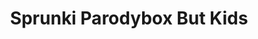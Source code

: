 ---
slug: sprunki-parodybox-but-kids-1930
title: Sprunki Parodybox But Kids
description: "Sprunki Parodybox But Kids is an exciting online game. Play for free directly in your browser!"
icon: /images/popular_mods/Sprunki Parodybox But Kids.png
url: https://wowtbc.net/sprunkin/parodybox-babies/index.html
previewImage: /images/popular_mods/Sprunki Parodybox But Kids.png
type: popular mods

# SEO配置
seo:
  title: "Sprunki Parodybox But Kids - Play Free Online Game | Fun Browser Games"
  description: "Sprunki Parodybox But Kids - Play this fun online game for free in your browser. No download required!"
  ogImage: "/images/popular_mods/Sprunki Parodybox But Kids.png"
  keywords: "sprunki-parodybox-but-kids-1930, online game, browser game, free game, popular mods game, play online"

videoUrls:
  - https://www.youtube.com/embed/example1
  - https://www.youtube.com/embed/example2

whyPlay:
  title: "Why Play Sprunki Parodybox But Kids?"
  items:
    - "Immersive Gameplay: Sprunki Parodybox But Kids offers an engaging and immersive gaming experience that will keep you entertained for hours"
    - "Challenging Levels: Test your skills with increasingly difficult challenges and obstacles"
    - "Beautiful Graphics: Enjoy stunning visuals and smooth animations that bring the game world to life"
    - "Regular Updates: New content and features are added regularly to keep the game fresh and exciting"
    - "Free to Play: Experience all the fun without spending a penny"
    - "Community Features: Connect with other players, share strategies, and compete for high scores"
    - "Cross-Platform: Play on any device with a web browser, no downloads required"

features:
  title: "Key Features of Sprunki Parodybox But Kids"
  image: "/images/popular_mods/Sprunki Parodybox But Kids.png"
  items:
    - "Intuitive Controls: Easy to learn controls make Sprunki Parodybox But Kids accessible for players of all skill levels"
    - "Multiple Game Modes: Enjoy various gameplay options that provide different challenges and experiences"
    - "Character Customization: Personalize your gaming experience with unique characters and items"
    - "Achievement System: Complete special tasks to earn rewards and recognition"
    - "Leaderboards: Compete with players worldwide and see who can achieve the highest scores"

characteristics:
  title: "Game Characteristics"
  image: "/images/popular_mods/Sprunki Parodybox But Kids.png"
  items:
    - "Genre: Popular mods game with elements of strategy and skill"
    - "Difficulty: Suitable for both casual gamers and those seeking a challenge"
    - "Play Time: Quick sessions or extended gameplay, depending on your preference"
    - "Art Style: Vibrant and engaging visuals that enhance the gaming experience"
    - "Sound Design: Immersive audio that complements the gameplay perfectly"

info: "Sprunki Parodybox But Kids is an exciting online game that offers players a unique and engaging gaming experience. With its intuitive controls, stunning visuals, and challenging gameplay, Sprunki Parodybox But Kids provides hours of entertainment for players of all ages and skill levels. Whether you're looking for a quick gaming session during a break or an extended play session, Sprunki Parodybox But Kids delivers an immersive experience that will keep you coming back for more. The game features multiple levels of increasing difficulty, ensuring that players are constantly challenged as they progress. With regular updates adding new content and features, Sprunki Parodybox But Kids remains fresh and exciting, providing endless entertainment options for its growing community of players."

howToPlayIntro: "Welcome to Sprunki Parodybox But Kids! This guide will walk you through the basics and help you master the game. Whether you're a beginner or looking to improve your skills, these tips and instructions will enhance your gaming experience."

howToPlaySteps:
  - title: "Getting Started"
    description: "Begin your Sprunki Parodybox But Kids adventure by familiarizing yourself with the controls. Use your keyboard or mouse to navigate through the game interface. The tutorial will guide you through the basic mechanics and help you understand the objectives."
  - title: "Understanding the Objectives"
    description: "In Sprunki Parodybox But Kids, your main goal is to progress through levels by completing specific objectives. Each level presents unique challenges that require different strategies and approaches."
  - title: "Mastering the Controls"
    description: "Practice using the controls to improve your precision and reaction time. Sprunki Parodybox But Kids requires quick reflexes and strategic thinking to overcome obstacles and defeat opponents."
  - title: "Utilizing Power-ups"
    description: "Collect power-ups throughout the game to enhance your abilities and overcome difficult challenges. Each power-up offers unique advantages that can be crucial for success."
  - title: "Developing Strategies"
    description: "As you progress in Sprunki Parodybox But Kids, develop effective strategies for different scenarios. Analyze patterns, anticipate challenges, and adapt your approach to maximize your performance."

faq:
  title: "Frequently Asked Questions about Sprunki Parodybox But Kids"
  items:
    - question: "Is Sprunki Parodybox But Kids free to play?"
      answer: "Yes, Sprunki Parodybox But Kids is completely free to play directly in your web browser. No downloads or purchases are required to enjoy the full game experience."
    - question: "Can I play Sprunki Parodybox But Kids on mobile devices?"
      answer: "Yes, Sprunki Parodybox But Kids is optimized for both desktop and mobile play. You can enjoy the game on any device with a web browser and internet connection."
    - question: "Are there any in-game purchases?"
      answer: "While Sprunki Parodybox But Kids is free to play, there may be optional in-game purchases available for cosmetic items or additional features that don't affect core gameplay."
    - question: "How often is Sprunki Parodybox But Kids updated?"
      answer: "The developers regularly update Sprunki Parodybox But Kids with new content, features, and improvements based on player feedback and game performance."
    - question: "Can I play Sprunki Parodybox But Kids offline?"
      answer: "Currently, Sprunki Parodybox But Kids requires an internet connection to play as it's a browser-based online game."
    - question: "Is Sprunki Parodybox But Kids suitable for children?"
      answer: "Yes, Sprunki Parodybox But Kids is designed to be family-friendly and suitable for players of all ages."
    - question: "How do I report bugs or issues?"
      answer: "If you encounter any problems while playing Sprunki Parodybox But Kids, you can report them through the game's support page or contact the developers directly through their website."
    - question: "Still Have Questions?"
      answer: "If you have additional questions about Sprunki Parodybox But Kids that aren't covered in this FAQ, please visit our support center or contact our customer service team for assistance."
---